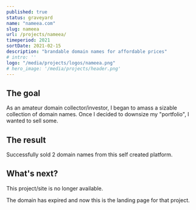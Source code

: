```yaml
---
published: true
status: graveyard
name: "nameea.com"
slug: nameea
url: /projects/nameea/
timeperiod: 2021
sortDate: 2021-02-15
description: "brandable domain names for affordable prices"
# intro: ''
logo: "/media/projects/logos/nameea.png"
# hero_image: '/media/projects/header.png'
---
```


## The goal

As an amateur domain collector/investor, I began to amass a sizable collection of domain names. Once I decided to downsize my "portfolio", I wanted to sell some.

## The result

Successfully sold 2 domain names from this self created platform.

## What's next?

This project/site is no longer available.

The domain has expired and now this is the landing page for that project.
